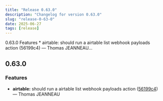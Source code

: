 ```yaml
---
title: "Release 0.63.0"
description: "Changelog for version 0.63.0"
slug: "release-0-63-0"
date: 2025-06-27
tags: [release]
---
```


<p class="before-truncate"> 0.63.0   Features  * airtable: should run a airtable list webhook payloads action (56199c4) — Thomas JEANNEAU...</p>

<!-- truncate -->

## 0.63.0

### Features

* **airtable:** should run a airtable list webhook payloads action ([56199c4](https://github.com/latechforce/engine/commit/56199c4be3b0c7bd37505f3fcb12b2e9ae32b500)) — Thomas JEANNEAU
